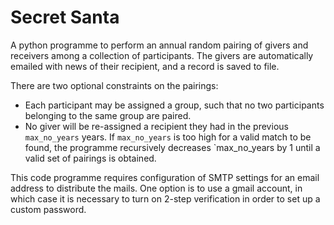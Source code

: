 # Secret Santa

A python programme to perform an annual random pairing of givers and receivers among a collection of participants. The givers are automatically emailed with news of their recipient, and a record is saved to file. 

There are two optional constraints on the pairings:
* Each participant may be assigned a group, such that no two participants belonging to the same group are paired.
* No giver will be re-assigned a recipient they had in the previous `max_no_years` years. If `max_no_years` is too high for a valid match to be found, the programme recursively decreases `max_no_years by 1 until a valid set of pairings is obtained.

This code programme requires configuration of SMTP settings for an email address to distribute the mails. One option is to use a gmail account, in which case it is necessary to turn on 2-step verification in order to set up a custom password.

